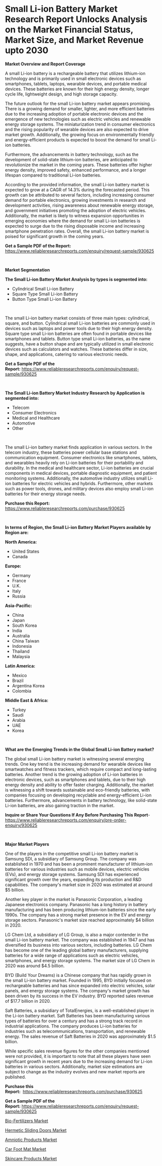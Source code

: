 <p><h1>Small Li-ion Battery Market Research Report Unlocks Analysis on the Market Financial Status, Market Size, and Market Revenue upto 2030</h1></p><p><strong>Market Overview and Report Coverage</strong></p>
<p><p>A small Li-ion battery is a rechargeable battery that utilizes lithium-ion technology and is primarily used in small electronic devices such as smartphones, tablets, laptops, wearable devices, and portable medical devices. These batteries are known for their high energy density, longer cycle life, lightweight design, and high storage capacity.</p><p>The future outlook for the small Li-ion battery market appears promising. There is a growing demand for smaller, lighter, and more efficient batteries due to the increasing adoption of portable electronic devices and the emergence of new technologies such as electric vehicles and renewable energy storage systems. The miniaturization trend in consumer electronics and the rising popularity of wearable devices are also expected to drive market growth. Additionally, the growing focus on environmentally friendly and energy-efficient products is expected to boost the demand for small Li-ion batteries.</p><p>Furthermore, the advancements in battery technology, such as the development of solid-state lithium-ion batteries, are anticipated to revolutionize the market in the coming years. These batteries offer higher energy density, improved safety, enhanced performance, and a longer lifespan compared to traditional Li-ion batteries.</p><p>According to the provided information, the small Li-ion battery market is expected to grow at a CAGR of 14.3% during the forecasted period. This growth can be attributed to several factors, including increasing consumer demand for portable electronics, growing investments in research and development activities, rising awareness about renewable energy storage, and government initiatives promoting the adoption of electric vehicles. Additionally, the market is likely to witness expansion opportunities in emerging economies where the demand for small Li-ion batteries is expected to surge due to the rising disposable income and increasing smartphone penetration rates. Overall, the small Li-ion battery market is poised for significant growth in the coming years.</p></p>
<p><strong>Get a Sample PDF of the Report:</strong> <a href="https://www.reliableresearchreports.com/enquiry/request-sample/930625">https://www.reliableresearchreports.com/enquiry/request-sample/930625</a></p>
<p>&nbsp;</p>
<p><strong>Market Segmentation</strong></p>
<p><strong>The Small Li-ion Battery Market Analysis by types is segmented into:</strong></p>
<p><ul><li>Cylindrical Small Li-ion Battery</li><li>Square Type Small Li-ion Battery</li><li>Button Type Small Li-ion Battery</li></ul></p>
<p>&nbsp;</p>
<p><p>The small Li-ion battery market consists of three main types: cylindrical, square, and button. Cylindrical small Li-ion batteries are commonly used in devices such as laptops and power tools due to their high energy density. Square type small Li-ion batteries are often found in portable devices like smartphones and tablets. Button type small Li-ion batteries, as the name suggests, have a button shape and are typically utilized in small electronic devices such as calculators and watches. These batteries differ in size, shape, and applications, catering to various electronic needs.</p></p>
<p><strong>Get a Sample PDF of the Report:</strong>&nbsp;<a href="https://www.reliableresearchreports.com/enquiry/request-sample/930625">https://www.reliableresearchreports.com/enquiry/request-sample/930625</a></p>
<p>&nbsp;</p>
<p><strong>The Small Li-ion Battery Market Industry Research by Application is segmented into:</strong></p>
<p><ul><li>Telecom</li><li>Consumer Electronics</li><li>Medical and Healthcare</li><li>Automotive</li><li>Other</li></ul></p>
<p>&nbsp;</p>
<p><p>The small Li-ion battery market finds application in various sectors. In the telecom industry, these batteries power cellular base stations and communication equipment. Consumer electronics like smartphones, tablets, and wearables heavily rely on Li-ion batteries for their portability and durability. In the medical and healthcare sector, Li-ion batteries are crucial components in medical devices, portable diagnostic equipment, and patient monitoring systems. Additionally, the automotive industry utilizes small Li-ion batteries for electric vehicles and hybrids. Furthermore, other markets such as power tools, drones, and military devices also employ small Li-ion batteries for their energy storage needs.</p></p>
<p><strong>Purchase this Report:</strong>&nbsp; <a href="https://www.reliableresearchreports.com/purchase/930625">https://www.reliableresearchreports.com/purchase/930625</a></p>
<p>&nbsp;</p>
<p><strong>In terms of Region, the Small Li-ion Battery Market Players available by Region are:</strong></p>
<p>
    <p> <strong> North America: </strong>
        <ul>
            <li>United States</li>
            <li>Canada</li>
        </ul>
        </p> 
    <p> <strong> Europe: </strong>
        <ul>
            <li>Germany</li>
            <li>France</li>
            <li>U.K.</li>
            <li>Italy</li>
            <li>Russia</li>
        </ul>
        </p> 
    <p> <strong> Asia-Pacific: </strong>
        <ul>
            <li>China</li>
            <li>Japan</li>
            <li>South Korea</li>
            <li>India</li>
            <li>Australia</li>
            <li>China Taiwan</li>
            <li>Indonesia</li>
            <li>Thailand</li>
            <li>Malaysia</li>
        </ul>
        </p> 
    <p> <strong> Latin America: </strong>
        <ul>
            <li>Mexico</li>
            <li>Brazil</li>
            <li>Argentina Korea</li>
            <li>Colombia</li>
        </ul>
        </p> 
    <p> <strong> Middle East & Africa: </strong>
        <ul>
            <li>Turkey</li>
            <li>Saudi</li>
            <li>Arabia</li>
            <li>UAE</li>
            <li>Korea</li>
        </ul>
    </p>
    </p>
<p>&nbsp;</p>
<p><strong>What are the Emerging Trends in the Global Small Li-ion Battery market?</strong></p>
<p><p>The global small Li-ion battery market is witnessing several emerging trends. One key trend is the increasing demand for wearable devices like smartwatches and fitness trackers, which require compact and long-lasting batteries. Another trend is the growing adoption of Li-ion batteries in electronic devices, such as smartphones and tablets, due to their high energy density and ability to offer faster charging. Additionally, the market is witnessing a shift towards sustainable and eco-friendly batteries, with companies focusing on developing recyclable and energy-efficient Li-ion batteries. Furthermore, advancements in battery technology, like solid-state Li-ion batteries, are also gaining traction in the market.</p></p>
<p><strong>Inquire or Share Your Questions If Any Before Purchasing This Report</strong>- <a href="https://www.reliableresearchreports.com/enquiry/pre-order-enquiry/930625">https://www.reliableresearchreports.com/enquiry/pre-order-enquiry/930625</a></p>
<p>&nbsp;</p>
<p><strong>Major Market Players</strong></p>
<p><p>One of the players in the competitive small Li-ion battery market is Samsung SDI, a subsidiary of Samsung Group. The company was established in 1970 and has been a prominent manufacturer of lithium-ion batteries for various industries such as mobile devices, electric vehicles (EVs), and energy storage systems. Samsung SDI has experienced significant growth over the years, expanding its production and R&D capabilities. The company's market size in 2020 was estimated at around $5 billion.</p><p>Another key player in the market is Panasonic Corporation, a leading Japanese electronics company. Panasonic has a long history in battery manufacturing and has been producing lithium-ion batteries since the early 1990s. The company has a strong market presence in the EV and energy storage sectors. Panasonic's market size reached approximately $4 billion in 2020.</p><p>LG Chem Ltd, a subsidiary of LG Group, is also a major contender in the small Li-ion battery market. The company was established in 1947 and has diversified its business into various sectors, including batteries. LG Chem has become one of the leading global battery manufacturers, supplying batteries for a wide range of applications such as electric vehicles, smartphones, and energy storage systems. The market size of LG Chem in 2020 was around $4.5 billion.</p><p>BYD (Build Your Dreams) is a Chinese company that has rapidly grown in the small Li-ion battery market. Founded in 1995, BYD initially focused on rechargeable batteries and has since expanded into electric vehicles, solar panels, and energy storage systems. The company's market growth has been driven by its success in the EV industry. BYD reported sales revenue of $17.7 billion in 2020.</p><p>Saft Batteries, a subsidiary of TotalEnergies, is a well-established player in the Li-ion battery market. Saft Batteries has been manufacturing various types of batteries for over a century and has a strong track record in industrial applications. The company produces Li-ion batteries for industries such as telecommunications, transportation, and renewable energy. The sales revenue of Saft Batteries in 2020 was approximately $1.5 billion.</p><p>While specific sales revenue figures for the other companies mentioned were not provided, it is important to note that all these players have seen significant growth in recent years due to the increasing demand for Li-ion batteries in various sectors. Additionally, market size estimations are subject to change as the industry evolves and new market reports are published.</p></p>
<p><strong>Purchase this Report:</strong>&nbsp;&nbsp;<a href="https://www.reliableresearchreports.com/purchase/930625">https://www.reliableresearchreports.com/purchase/930625</a></p>
<p></p>
<p><strong>Get a Sample PDF of the Report:</strong>&nbsp;<a href="https://www.reliableresearchreports.com/enquiry/request-sample/930625">https://www.reliableresearchreports.com/enquiry/request-sample/930625</a></p>
<p><p><a href="https://www.reportprime.com/bio-fertilizers-r11239">Bio-Fertilizers Market</a></p><p><a href="https://www.reportprime.com/hermetic-sliding-doors-r7310">Hermetic Sliding Doors Market</a></p><p><a href="https://medium.com/@catherinemartinez15/amniotic-products-market-size-growth-forecast-2023-2030-e6c177ad0057">Amniotic Products Market</a></p><p><a href="https://www.linkedin.com/pulse/car-foot-mat-market-size-share-amp-trends-analysis-report-aei8e/">Car Foot Mat Market</a></p><p><a href="https://github.com/RichRobinson5/Market-Research-Report-List-1/blob/main/skincare-products-market.md">Skincare Products Market</a></p></p>